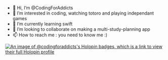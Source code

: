 - 👋 Hi, I’m @CodingForAddicts
- 👀 I’m interested in coding, watching totoro and playing independant games
- 🌱 I’m currently learning swift
- 💞️ I’m looking to collaborate on making a multi-study-planning app
- 📫 How to reach me : you need to know me :)

[![An image of @codingforaddicts's Holopin badges, which is a link to view their full Holopin profile](https://holopin.me/codingforaddicts)](https://holopin.io/@codingforaddicts)

<!---
CodingForAddicts/CodingForAddicts is a ✨ special ✨ repository
--->
